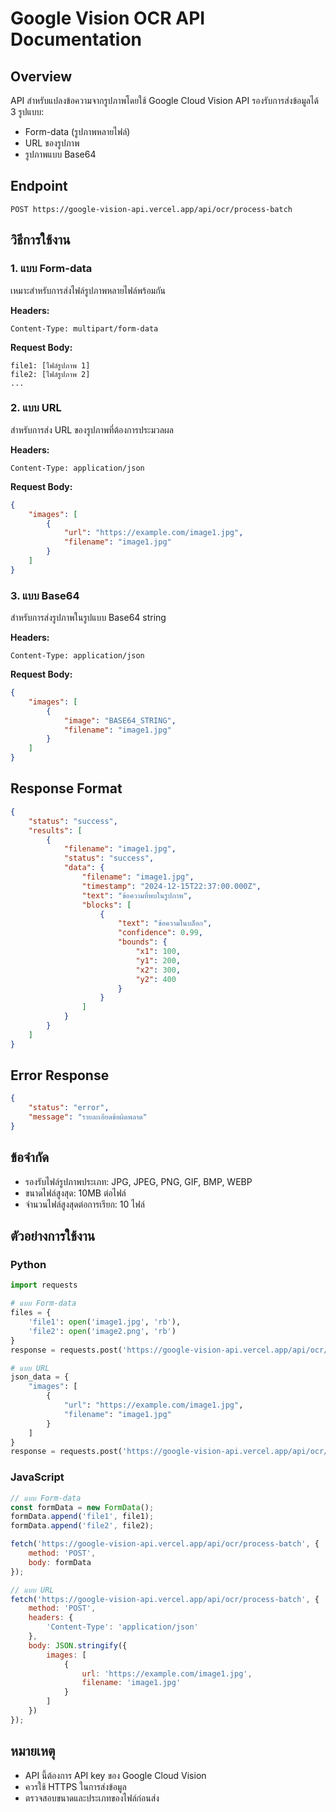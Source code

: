 # Google Vision OCR API Documentation

## Overview
API สำหรับแปลงข้อความจากรูปภาพโดยใช้ Google Cloud Vision API รองรับการส่งข้อมูลได้ 3 รูปแบบ:
- Form-data (รูปภาพหลายไฟล์)
- URL ของรูปภาพ
- รูปภาพแบบ Base64

## Endpoint
```
POST https://google-vision-api.vercel.app/api/ocr/process-batch
```

## วิธีการใช้งาน

### 1. แบบ Form-data
เหมาะสำหรับการส่งไฟล์รูปภาพหลายไฟล์พร้อมกัน

**Headers:**
```
Content-Type: multipart/form-data
```

**Request Body:**
```
file1: [ไฟล์รูปภาพ 1]
file2: [ไฟล์รูปภาพ 2]
...
```

### 2. แบบ URL
สำหรับการส่ง URL ของรูปภาพที่ต้องการประมวลผล

**Headers:**
```
Content-Type: application/json
```

**Request Body:**
```json
{
    "images": [
        {
            "url": "https://example.com/image1.jpg",
            "filename": "image1.jpg"
        }
    ]
}
```

### 3. แบบ Base64
สำหรับการส่งรูปภาพในรูปแบบ Base64 string

**Headers:**
```
Content-Type: application/json
```

**Request Body:**
```json
{
    "images": [
        {
            "image": "BASE64_STRING",
            "filename": "image1.jpg"
        }
    ]
}
```

## Response Format
```json
{
    "status": "success",
    "results": [
        {
            "filename": "image1.jpg",
            "status": "success",
            "data": {
                "filename": "image1.jpg",
                "timestamp": "2024-12-15T22:37:00.000Z",
                "text": "ข้อความที่พบในรูปภาพ",
                "blocks": [
                    {
                        "text": "ข้อความในบล็อก",
                        "confidence": 0.99,
                        "bounds": {
                            "x1": 100,
                            "y1": 200,
                            "x2": 300,
                            "y2": 400
                        }
                    }
                ]
            }
        }
    ]
}
```

## Error Response
```json
{
    "status": "error",
    "message": "รายละเอียดข้อผิดพลาด"
}
```

## ข้อจำกัด
- รองรับไฟล์รูปภาพประเภท: JPG, JPEG, PNG, GIF, BMP, WEBP
- ขนาดไฟล์สูงสุด: 10MB ต่อไฟล์
- จำนวนไฟล์สูงสุดต่อการเรียก: 10 ไฟล์

## ตัวอย่างการใช้งาน

### Python
```python
import requests

# แบบ Form-data
files = {
    'file1': open('image1.jpg', 'rb'),
    'file2': open('image2.png', 'rb')
}
response = requests.post('https://google-vision-api.vercel.app/api/ocr/process-batch', files=files)

# แบบ URL
json_data = {
    "images": [
        {
            "url": "https://example.com/image1.jpg",
            "filename": "image1.jpg"
        }
    ]
}
response = requests.post('https://google-vision-api.vercel.app/api/ocr/process-batch', json=json_data)
```

### JavaScript
```javascript
// แบบ Form-data
const formData = new FormData();
formData.append('file1', file1);
formData.append('file2', file2);

fetch('https://google-vision-api.vercel.app/api/ocr/process-batch', {
    method: 'POST',
    body: formData
});

// แบบ URL
fetch('https://google-vision-api.vercel.app/api/ocr/process-batch', {
    method: 'POST',
    headers: {
        'Content-Type': 'application/json'
    },
    body: JSON.stringify({
        images: [
            {
                url: 'https://example.com/image1.jpg',
                filename: 'image1.jpg'
            }
        ]
    })
});
```

## หมายเหตุ
- API นี้ต้องการ API key ของ Google Cloud Vision
- ควรใช้ HTTPS ในการส่งข้อมูล
- ตรวจสอบขนาดและประเภทของไฟล์ก่อนส่ง